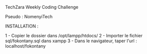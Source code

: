 TechZara
Weekly Coding Challenge

Pseudo : NomenyiTech

INSTALLATION :

1 - Copier le dossier dans /opt/lampp/htdocs/
2 - Importer le fichier sql/fokontany.sql dans xampp
3 - Dans le navigateur, taper l'url : localhost/fokontany